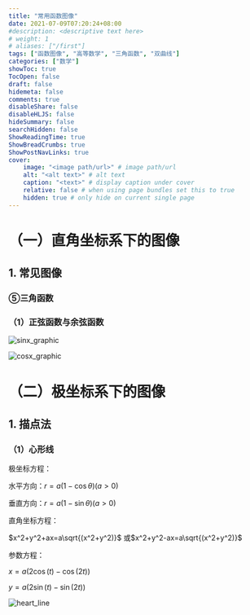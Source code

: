 ```yaml
---
title: "常用函数图像"
date: 2021-07-09T07:20:24+08:00
#description: <descriptive text here>
# weight: 1
# aliases: ["/first"]
tags: ["函数图像", "高等数学", "三角函数", "双曲线"]
categories: ["数学"]
showToc: true
TocOpen: false
draft: false
hidemeta: false
comments: true
disableShare: false
disableHLJS: false
hideSummary: false
searchHidden: false
ShowReadingTime: true
ShowBreadCrumbs: true
ShowPostNavLinks: true
cover:
    image: "<image path/url>" # image path/url
    alt: "<alt text>" # alt text
    caption: "<text>" # display caption under cover
    relative: false # when using page bundles set this to true
    hidden: true # only hide on current single page
---
```

# （一）直角坐标系下的图像
## 1. 常见图像

### ⑤三角函数

### （1）正弦函数与余弦函数

![sinx_graphic](https://cdn.jsdelivr.net/gh/loyio/oss@main/blogs/2021/07/3OUM8bsinx_graphic.svg)



![cosx_graphic](https://cdn.jsdelivr.net/gh/loyio/oss@main/blogs/2021/07/XFaqyKcosx_graphic.svg)


# （二）极坐标系下的图像
## 1. 描点法
### （1）心形线

极坐标方程：

水平方向：$r=a(1-\cos{\theta})(a>0)$

垂直方向：$r=a(1-\sin{\theta})(a>0)$



直角坐标方程：

$x^2+y^2+ax=a\sqrt{(x^2+y^2)}$ 或$x^2+y^2-ax=a\sqrt{(x^2+y^2)}$



参数方程：

$x=a(2\cos{(t)}-\cos{(2t)})$

$y=a(2\sin{(t)}-\sin{(2t)})$

![heart_line](https://cdn.jsdelivr.net/gh/loyio/oss@main/blogs/2021/07/yVI62Dheart_line.svg)
